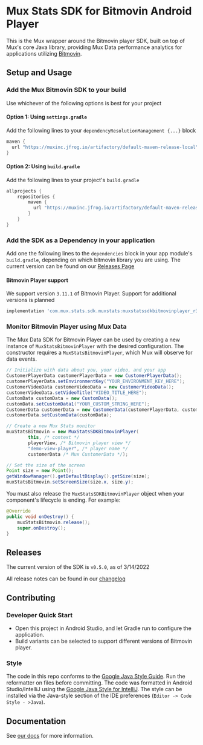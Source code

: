 # Mux Stats SDK for Bitmovin Android Player

This is the Mux wrapper around the Bitmovin player SDK, built on top of Mux's core Java library,
providing Mux Data performance analytics for applications utilizing
[Bitmovin](https://bitmovin.com/docs/player).

## Setup and Usage 
### Add the Mux Bitmovin SDK to your build 

Use whichever of the following options is best for your project

#### Option 1: Using `settings.gradle`
Add the following lines to your `dependencyResolutionManagement {...}` block
```groovy
maven {
  url "https://muxinc.jfrog.io/artifactory/default-maven-release-local"
}
```

#### Option 2: Using `build.gradle`
Add the following lines to your project's `build.gradle` 
```groovy
allprojects {
    repositories {
        maven {
          url "https://muxinc.jfrog.io/artifactory/default-maven-release-local"
        }
    }
}
```

### Add the SDK as a Dependency in your application
Add one the following lines to the `dependencies` block in your app module's `build.gradle`, depending on which bitmovin library you are using. The current version can be found on our [Releases Page](https://github.com/muxinc/mux-stats-sdk-bitmovin-android/releases)

#### Bitmovin Player support 
We support version `3.11.1` of Bitmovin Player. Support for additional versions is planned

```groovy
implementation 'com.mux.stats.sdk.muxstats:muxstatssdkbitmovinplayer_r3_11_1:[CurrentVersion]'
```

### Monitor Bitmovin Player using Mux Data
The Mux Data SDK for Bitmovin Player can be used by creating a new instance of `MuxStatsBitmovinPlayer` with the desired configuration. The constructor requires a `MuxStatsBitmovinPlayer`, which Mux will observe for data events.

```java
// Initialize with data about you, your video, and your app
CustomerPlayerData customerPlayerData = new CustomerPlayerData();
customerPlayerData.setEnvironmentKey("YOUR_ENVIRONMENT_KEY_HERE");
CustomerVideoData customerVideoData = new CustomerVideoData();
customerVideoData.setVideoTitle("VIDEO_TITLE_HERE");
CustomData customData = new CustomData();
customData.setCustomData1("YOUR_CUSTOM_STRING_HERE");
CustomerData customerData = new CustomerData(customerPlayerData, customerVideoData, null);
customerData.setCustomData(customData);

// Create a new Mux Stats monitor 
muxStatsBitmovin = new MuxStatsSDKBitmovinPlayer(
        this, /* context */
        playerView, /* Bitmovin player view */ 
        "demo-view-player", /* player name */
        customerData /* Mux CustomerData */);

// Set the size of the screen
Point size = new Point();
getWindowManager().getDefaultDisplay().getSize(size);
muxStatsBitmovin.setScreenSize(size.x, size.y);
```

You must also release the `MuxStatsSDKBitmovinPlayer` object when your component's lifecycle is ending. For example:

```java
@Override
public void onDestroy() {
    muxStatsBitmovin.release();
    super.onDestroy();
}
```

## Releases
The current version of the SDK is `v0.5.0`, as of 3/14/2022

All release notes can be found in our [changelog](RELEASENOTES.md)

## Contributing
### Developer Quick Start
- Open this project in Android Studio, and let Gradle run to configure the application.
- Build variants can be selected to support different versions of Bitmovin player.

### Style
The code in this repo conforms to the [Google Java Style Guide](https://google.github.io/styleguide/javaguide.html). Run the reformatter on files before committing.
The code was formatted in Android Studio/IntelliJ using the [Google Java Style for IntelliJ](https://github.com/google/styleguide/blob/gh-pages/intellij-java-google-style.xml). The style can be installed via the Java-style section of the IDE preferences (`Editor -> Code Style - >Java`).

## Documentation
See [our docs](https://docs.mux.com/docs/theoplayer-integration-guide) for more information.
